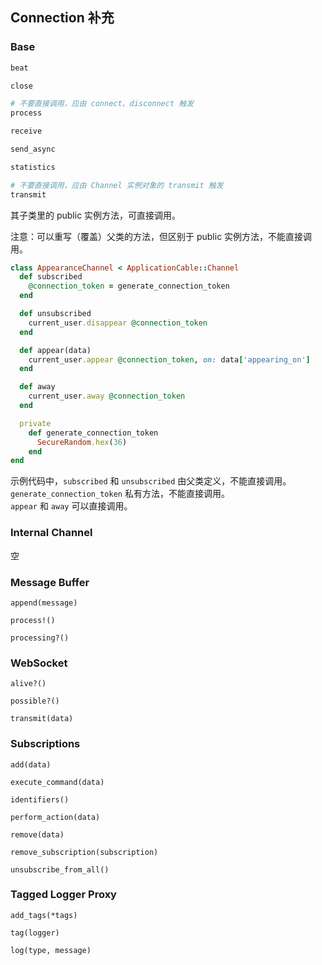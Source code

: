 ## Connection 补充

### Base

```ruby
beat

close

# 不要直接调用，应由 connect、disconnect 触发
process

receive

send_async

statistics

# 不要直接调用，应由 Channel 实例对象的 transmit 触发
transmit
```

其子类里的 public 实例方法，可直接调用。

注意：可以重写（覆盖）父类的方法，但区别于 public 实例方法，不能直接调用。

```ruby
class AppearanceChannel < ApplicationCable::Channel
  def subscribed
    @connection_token = generate_connection_token
  end

  def unsubscribed
    current_user.disappear @connection_token
  end

  def appear(data)
    current_user.appear @connection_token, on: data['appearing_on']
  end

  def away
    current_user.away @connection_token
  end

  private
    def generate_connection_token
      SecureRandom.hex(36)
    end
end
```

示例代码中，`subscribed` 和 `unsubscribed` 由父类定义，不能直接调用。`generate_connection_token` 私有方法，不能直接调用。
<br>
`appear` 和 `away` 可以直接调用。

### Internal Channel

空

### Message Buffer

```
append(message)

process!()

processing?()
```

### WebSocket

```
alive?()

possible?()

transmit(data)
```

### Subscriptions

```
add(data)

execute_command(data)

identifiers()

perform_action(data)

remove(data)

remove_subscription(subscription)

unsubscribe_from_all()
```

### Tagged Logger Proxy

```
add_tags(*tags)

tag(logger)
```

```
log(type, message)
```
